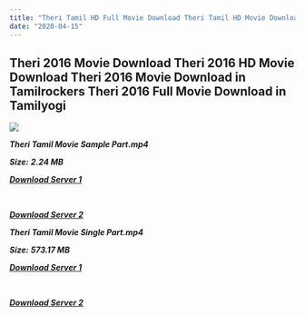 ```yaml
---
title: "Theri Tamil HD Full Movie Download Theri Tamil HD Movie Download"
date: "2020-04-15"
---
```


## Theri 2016 Movie Download Theri 2016 HD Movie Download Theri 2016 Movie Download in Tamilrockers Theri 2016 Full Movie Download in Tamilyogi

![](https://images.moviebuff.com/fc8d737a-b61b-4c7a-8f43-3fa81ab75ac1?w=1000)

**_Theri Tamil Movie Sample Part.mp4_**

**_Size:_** **_2.24 MB_**

**_[Download Server 1](http://b6.wetransfer.vip/files/{2fcca7f3eb37873f37db349ec051a8a2ca8665ef95d92bbb099fe2eda7827782}20Actor{2fcca7f3eb37873f37db349ec051a8a2ca8665ef95d92bbb099fe2eda7827782}20Hits{2fcca7f3eb37873f37db349ec051a8a2ca8665ef95d92bbb099fe2eda7827782}20Collection/Vijay{2fcca7f3eb37873f37db349ec051a8a2ca8665ef95d92bbb099fe2eda7827782}20{2fcca7f3eb37873f37db349ec051a8a2ca8665ef95d92bbb099fe2eda7827782}20Movies{2fcca7f3eb37873f37db349ec051a8a2ca8665ef95d92bbb099fe2eda7827782}20Collection/Theri{2fcca7f3eb37873f37db349ec051a8a2ca8665ef95d92bbb099fe2eda7827782}20(2016)/Theri/Theri{2fcca7f3eb37873f37db349ec051a8a2ca8665ef95d92bbb099fe2eda7827782}20(2016){2fcca7f3eb37873f37db349ec051a8a2ca8665ef95d92bbb099fe2eda7827782}20Sample{2fcca7f3eb37873f37db349ec051a8a2ca8665ef95d92bbb099fe2eda7827782}20(640x360).mp4)_**

**_[  
](http://b6.wetransfer.vip/files/{2fcca7f3eb37873f37db349ec051a8a2ca8665ef95d92bbb099fe2eda7827782}20Actor{2fcca7f3eb37873f37db349ec051a8a2ca8665ef95d92bbb099fe2eda7827782}20Hits{2fcca7f3eb37873f37db349ec051a8a2ca8665ef95d92bbb099fe2eda7827782}20Collection/Vijay{2fcca7f3eb37873f37db349ec051a8a2ca8665ef95d92bbb099fe2eda7827782}20{2fcca7f3eb37873f37db349ec051a8a2ca8665ef95d92bbb099fe2eda7827782}20Movies{2fcca7f3eb37873f37db349ec051a8a2ca8665ef95d92bbb099fe2eda7827782}20Collection/Theri{2fcca7f3eb37873f37db349ec051a8a2ca8665ef95d92bbb099fe2eda7827782}20(2016)/Theri/Theri{2fcca7f3eb37873f37db349ec051a8a2ca8665ef95d92bbb099fe2eda7827782}20(2016){2fcca7f3eb37873f37db349ec051a8a2ca8665ef95d92bbb099fe2eda7827782}20Sample{2fcca7f3eb37873f37db349ec051a8a2ca8665ef95d92bbb099fe2eda7827782}20(640x360).mp4)_**

**_[Download Server 2](http://b6.wetransfer.vip/files/{2fcca7f3eb37873f37db349ec051a8a2ca8665ef95d92bbb099fe2eda7827782}20Actor{2fcca7f3eb37873f37db349ec051a8a2ca8665ef95d92bbb099fe2eda7827782}20Hits{2fcca7f3eb37873f37db349ec051a8a2ca8665ef95d92bbb099fe2eda7827782}20Collection/Vijay{2fcca7f3eb37873f37db349ec051a8a2ca8665ef95d92bbb099fe2eda7827782}20{2fcca7f3eb37873f37db349ec051a8a2ca8665ef95d92bbb099fe2eda7827782}20Movies{2fcca7f3eb37873f37db349ec051a8a2ca8665ef95d92bbb099fe2eda7827782}20Collection/Theri{2fcca7f3eb37873f37db349ec051a8a2ca8665ef95d92bbb099fe2eda7827782}20(2016)/Theri/Theri{2fcca7f3eb37873f37db349ec051a8a2ca8665ef95d92bbb099fe2eda7827782}20(2016){2fcca7f3eb37873f37db349ec051a8a2ca8665ef95d92bbb099fe2eda7827782}20Sample{2fcca7f3eb37873f37db349ec051a8a2ca8665ef95d92bbb099fe2eda7827782}20(640x360).mp4)_**

**_Theri Tamil Movie Single Part.mp4_**

**_Size:_** **_573.17 MB_**

**_[Download Server 1](http://b6.wetransfer.vip/files/{2fcca7f3eb37873f37db349ec051a8a2ca8665ef95d92bbb099fe2eda7827782}20Actor{2fcca7f3eb37873f37db349ec051a8a2ca8665ef95d92bbb099fe2eda7827782}20Hits{2fcca7f3eb37873f37db349ec051a8a2ca8665ef95d92bbb099fe2eda7827782}20Collection/Vijay{2fcca7f3eb37873f37db349ec051a8a2ca8665ef95d92bbb099fe2eda7827782}20{2fcca7f3eb37873f37db349ec051a8a2ca8665ef95d92bbb099fe2eda7827782}20Movies{2fcca7f3eb37873f37db349ec051a8a2ca8665ef95d92bbb099fe2eda7827782}20Collection/Theri{2fcca7f3eb37873f37db349ec051a8a2ca8665ef95d92bbb099fe2eda7827782}20(2016)/Theri/Theri{2fcca7f3eb37873f37db349ec051a8a2ca8665ef95d92bbb099fe2eda7827782}20(2016){2fcca7f3eb37873f37db349ec051a8a2ca8665ef95d92bbb099fe2eda7827782}20Single{2fcca7f3eb37873f37db349ec051a8a2ca8665ef95d92bbb099fe2eda7827782}20Part{2fcca7f3eb37873f37db349ec051a8a2ca8665ef95d92bbb099fe2eda7827782}20(640x360).mp4)_**

**_[  
](http://b6.wetransfer.vip/files/{2fcca7f3eb37873f37db349ec051a8a2ca8665ef95d92bbb099fe2eda7827782}20Actor{2fcca7f3eb37873f37db349ec051a8a2ca8665ef95d92bbb099fe2eda7827782}20Hits{2fcca7f3eb37873f37db349ec051a8a2ca8665ef95d92bbb099fe2eda7827782}20Collection/Vijay{2fcca7f3eb37873f37db349ec051a8a2ca8665ef95d92bbb099fe2eda7827782}20{2fcca7f3eb37873f37db349ec051a8a2ca8665ef95d92bbb099fe2eda7827782}20Movies{2fcca7f3eb37873f37db349ec051a8a2ca8665ef95d92bbb099fe2eda7827782}20Collection/Theri{2fcca7f3eb37873f37db349ec051a8a2ca8665ef95d92bbb099fe2eda7827782}20(2016)/Theri/Theri{2fcca7f3eb37873f37db349ec051a8a2ca8665ef95d92bbb099fe2eda7827782}20(2016){2fcca7f3eb37873f37db349ec051a8a2ca8665ef95d92bbb099fe2eda7827782}20Single{2fcca7f3eb37873f37db349ec051a8a2ca8665ef95d92bbb099fe2eda7827782}20Part{2fcca7f3eb37873f37db349ec051a8a2ca8665ef95d92bbb099fe2eda7827782}20(640x360).mp4)_**

**_[Download Server 2](http://b6.wetransfer.vip/files/{2fcca7f3eb37873f37db349ec051a8a2ca8665ef95d92bbb099fe2eda7827782}20Actor{2fcca7f3eb37873f37db349ec051a8a2ca8665ef95d92bbb099fe2eda7827782}20Hits{2fcca7f3eb37873f37db349ec051a8a2ca8665ef95d92bbb099fe2eda7827782}20Collection/Vijay{2fcca7f3eb37873f37db349ec051a8a2ca8665ef95d92bbb099fe2eda7827782}20{2fcca7f3eb37873f37db349ec051a8a2ca8665ef95d92bbb099fe2eda7827782}20Movies{2fcca7f3eb37873f37db349ec051a8a2ca8665ef95d92bbb099fe2eda7827782}20Collection/Theri{2fcca7f3eb37873f37db349ec051a8a2ca8665ef95d92bbb099fe2eda7827782}20(2016)/Theri/Theri{2fcca7f3eb37873f37db349ec051a8a2ca8665ef95d92bbb099fe2eda7827782}20(2016){2fcca7f3eb37873f37db349ec051a8a2ca8665ef95d92bbb099fe2eda7827782}20Single{2fcca7f3eb37873f37db349ec051a8a2ca8665ef95d92bbb099fe2eda7827782}20Part{2fcca7f3eb37873f37db349ec051a8a2ca8665ef95d92bbb099fe2eda7827782}20(640x360).mp4)_**
